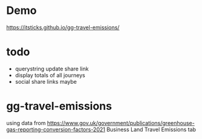 # Demo

https://itsticks.github.io/gg-travel-emissions/

# todo

- querystring update share link
- display totals of all journeys
- social share links maybe

# gg-travel-emissions

using data from https://www.gov.uk/government/publications/greenhouse-gas-reporting-conversion-factors-2021
Business Land Travel Emissions tab
